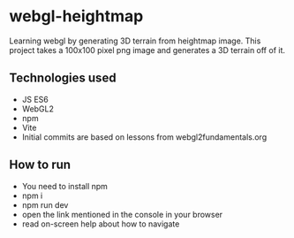 # webgl-heightmap
Learning webgl by generating 3D terrain from heightmap image.
This project takes a 100x100 pixel png image and generates a 3D terrain off of it.

## Technologies used
* JS ES6
* WebGL2
* npm
* Vite
* Initial commits are based on lessons from webgl2fundamentals.org

##  How to run
* You need to install npm
* npm i
* npm run dev
* open the link mentioned in the console in your browser
* read on-screen help about how to navigate

